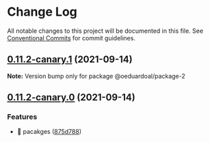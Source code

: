# Change Log

All notable changes to this project will be documented in this file.
See [Conventional Commits](https://conventionalcommits.org) for commit guidelines.

## [0.11.2-canary.1](https://github.com/oeduardoal/monorepo-for-beginners/compare/v0.11.2-canary.0...v0.11.2-canary.1) (2021-09-14)

**Note:** Version bump only for package @oeduardoal/package-2





## [0.11.2-canary.0](https://github.com/oeduardoal/monorepo-for-beginners/compare/v0.11.1...v0.11.2-canary.0) (2021-09-14)


### Features

* 🎸 pacakges ([875d788](https://github.com/oeduardoal/monorepo-for-beginners/commit/875d788aa4a51bb6721ea5a02817076f04da6165))
